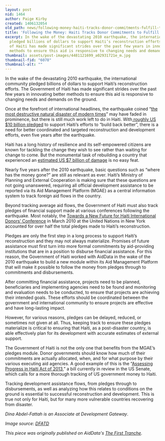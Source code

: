 ```yaml
---
layout: post
nid: 1464
author: Paige Kirby
created: 1406132054
old_path: news/following-money-haiti-tracks-donor-commitments-fulfill-their-aid-pledges
title: 'Following the Money: Haiti Tracks Donor Commitments to Fulfill their Aid Pledges'
excerpt: In the wake of the devastating 2010 earthquake, the international community
  pledged billions of dollars to support Haiti’s reconstruction efforts. The Government
  of Haiti has made significant strides over the past few years in innovating better
  methods to ensure this aid is responsive to changing needs and demands on the ground.
thumbnail: assets/post-images/4481121699_a02931721e_m.jpg
thumbnail-fid: "6078"
thumbnail-alt: ""
---
```


In the wake of the devastating 2010 earthquake, the international community pledged billions of dollars to support Haiti’s reconstruction efforts. The Government of Haiti has made significant strides over the past few years in innovating better methods to ensure this aid is responsive to changing needs and demands on the ground.

Once at the forefront of international headlines, the earthquake coined “[the most destructive natural disaster of modern times](http://www.iadb.org/en/news/webstories/2010-02-16/haiti-earthquake-reconstruction-could-hit-14-billion-idb,6528.html)” may have faded in prominence, but there is still much work left to do in Haiti. With[ roughly US $10 billion pledged](http://aiddata.org/blog/haitis-government-embraces-aid-management-platform-to-build-back-better) to support Haiti’s efforts to “build back better”, there is a need for better coordinated and targeted reconstruction and development efforts, even five years after the earthquake.

Haiti has a long history of resilience and its self-empowered citizens are known for tackling the change they wish to see rather than waiting for change to come. But the monumental task of rebuilding a country that experienced an [estimated US $7 billion of damage](http://www.odi.org/sites/odi.org.uk/files/odi-assets/publications-opinion-files/8693.pdf) is no easy feat.

Nearly five years after the 2010 earthquake, basic questions such as “where has the money gone?” are still as relevant as ever. Haiti’s Ministry of Planning and External Cooperation is making sure that these questions are not going unanswered, requiring all official development assistance to be reported via its Aid Management Platform (MGAE) as a central information system to track foreign aid flows in the country.

Beyond tracking average aid flows, the Government of Haiti must also track pledges of financial support made at various conferences following the earthquake. Most notably, the [Towards a New Future for Haiti International Donors’ Conference](http://www.lessonsfromhaiti.org/lessons-from-haiti/international-donors-conference/) in March 2010 at the United Nations in New York accounted for over half the total pledges made to Haiti’s reconstruction.

Pledges are only the first step in a long process to support Haiti’s reconstruction and they may not always materialize. Promises of future assistance must first turn into more formal commitments by aid-providing institutions that are in a position to disburse financial assistance. For this reason, the Government of Haiti worked with AidData in the wake of the 2010 earthquake to build a new module within its Aid Management Platform that will make it possible to follow the money from pledges through to commitments and disbursements.

After committing financial assistance, projects need to be planned, beneficiaries and implementing agencies need to be found and monitoring and evaluation needs to be conducted, to ensure that projects are achieving their intended goals. These efforts should be coordinated between the government and international community to ensure projects are effective and have long-lasting impact.

However, for various reasons, pledges can be delayed, reduced, or sometimes not given at all. Thus, keeping track to ensure these pledges materialize is critical to ensuring that Haiti, as a post-disaster country, is able effectively plan for its development with accurate estimates of external support.

The Government of Haiti is not the only one that benefits from the MGAE’s pledges module. Donor governments should know how much of their commitments are actually allocated, when, and for what purpose by their various executing aid agencies. A good example of this is the “[Assessing Progress in Haiti Act of 2013](http://www.gpo.gov/fdsys/pkg/BILLS-113hr3509rfs/pdf/BILLS-113hr3509rfs.pdf),” a bill currently in review in the US Senate, which calls for a more thorough tracking of US government money to Haiti.

Tracking development assistance flows, from pledges through to disbursements, as well as analyzing how this relates to conditions on the ground is essential to successful reconstruction and development. This is true not only for Haiti, but for many more vulnerable countries recovering from disaster.

*Dina Abdel-Fattah is an Associate at Development Gateway*.

*Image source: [DFATD](https://www.flickr.com/photos/dfait-maeci/4481121699/)*

*This piece was originally published on AidData's [The First Tranche](http://aiddata.org/blog/following-the-money-haiti-tracks-donor-commitments-to-fulfill-their-aid-pledges).*
